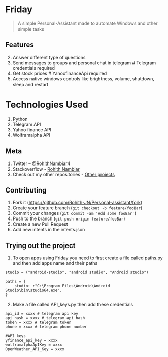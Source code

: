 # Friday
> A simple Personal-Assistant made to automate Windows and other simple tasks

## Features

2. Answer different type of questions
3. Send messages to groups and personal chat in telegram # Telegram credentials required
4. Get stock prices # YahoofinanceApi required
5. Access native windows controls like brightness, volume, shutdown, sleep and restart

# Technologies Used

1. Python
2. Telegram API
4. Yahoo finance API
5. Wolframalpha API

## Meta

1. Twitter – [@RohithNambiar4](https://twitter.com/dbader_org)<br>
2. Stackoverflow - [Rohith Nambiar](https://stackoverflow.com/users/15747757/rohith-nambiar)
3. Check out my other repositories - [Other projects](https://github.com/Rohith-JN)

## Contributing

1. Fork it (<https://github.com/Rohith-JN/Personal-assistant/fork>)
2. Create your feature branch (`git checkout -b feature/fooBar`)
3. Commit your changes (`git commit -am 'Add some fooBar'`)
4. Push to the branch (`git push origin feature/fooBar`)
5. Create a new Pull Request
6. Add new intents in the intents.json

<!-- Markdown link & img dfn's -->
[Stackoverflow]: https://stackoverflow.com/users/15747757/rohith-nambiar

## Trying out the project

1. To open apps using Friday you need to first create a file called paths.py and then add apps name and their paths 

```
studio = ("android-studio", "android studio", "Android studio")

paths = {
    studio: r"C:\Program Files\Android\Android Studio\bin\studio64.exe",
}
```

2. Make a file called API_keys.py then add these credentials

```
api_id = xxxx # telegram api key
api_hash = xxxx # telegram api hash
token = xxxx # telegram token
phone = xxxx # telegram phone number

#API keys
yfinance_api_key = xxxx
wolframalphaApIKey = xxxx
OpenWeather_API_Key = xxxx
```
